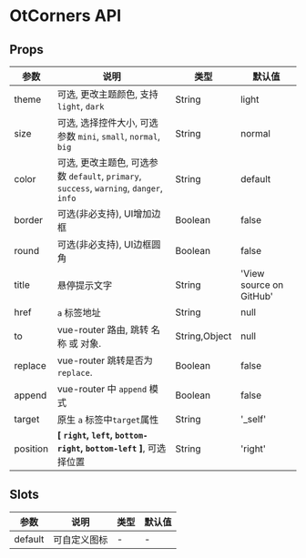 # OtCorners API

## Props

| 参数 | 说明 | 类型 | 默认值 |
| --- | --- | --- | --- |
| theme | 可选, 更改主题颜色, 支持 `light`, `dark` | String | light |
| size | 可选, 选择控件大小, 可选参数 `mini`, `small`, `normal`, `big` | String | normal |
| color | 可选, 更改主题色, 可选参数 `default`, `primary`, `success`, `warning`, `danger`, `info` | String | default |
| border | 可选(非必支持), UI增加边框 | Boolean | false |
| round | 可选(非必支持), UI边框圆角 | Boolean | false |
| title | 悬停提示文字 | String | 'View source on GitHub' |
| href | `a` 标签地址 | String | null |
| to | vue-router 路由, 跳转 名称 或 对象. | String,Object | null |
| replace | vue-router 跳转是否为 `replace`. | Boolean | false |
| append | vue-router 中 `append` 模式 | Boolean | false |
| target | 原生 `a` 标签中`target`属性 | String | '_self' |
| position | **[ `right`, `left`, `bottom-right`, `bottom-left` ]**, 可选择位置 | String | 'right' |

## Slots

| 参数 | 说明 | 类型 | 默认值 |
| --- | --- | --- | --- |
| default | 可自定义图标 | - | - |

